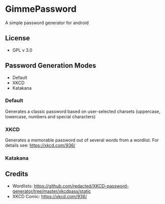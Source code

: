 # GimmePassword
A simple password generator for android

## License
* GPL v 3.0


## Password Generation Modes
* Default
* XKCD
* Katakana

### Default
Generates a classic password based on user-selected charsets (uppercase, lowercase, numbers and special characters)

### XKCD
Generates a memorable password out of several words from a wordlist.
For details see: https://xkcd.com/936/

### Katakana


## Credits
* Wordlists: https://github.com/redacted/XKCD-password-generator/tree/master/xkcdpass/static
* XKCD Comic: https://xkcd.com/936/
